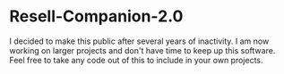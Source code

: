 # Resell-Companion-2.0

I decided to make this public after several years of inactivity. I am now working on larger projects and don't have time to keep up this software. Feel free to take any code out of this to include in your own projects.
